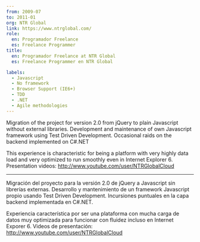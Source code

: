 ```yaml
---
from: 2009-07
to: 2011-01
org: NTR Global
link: https://www.ntrglobal.com/
role:
  en: Programador Freelance
  es: Freelance Programmer
title:
  en: Programador Freelance at NTR Global
  es: Freelance Programmer en NTR Global

labels:
  - Javascript
  - No framework
  - Browser Support (IE6+)
  - TDD
  - .NET
  - Agile methodologies
---
```


Migration of the project for version 2.0 from jQuery to plain Javascript without external libraries.
Development and maintenance of own Javascript framework using Test Driven Development.
Occasional raids on the backend implemented on C#.NET

This experience is characteristic for being a platform with very highly data load and very optimized to run smoothly even in Internet Explorer 6.
Presentation videos: http://www.youtube.com/user/NTRGlobalCloud

---

Migración del proyecto para la versión 2.0 de jQuery a Javascript sin librerías externas.
Desarrollo y mantenimiento de un framework Javascript propio usando Test Driven Development.
Incursiones puntuales en la capa backend implementada en C#.NET.

Experiencia característica por ser una plataforma con mucha carga de datos muy optimizada para funcionar con fluidez incluso en Internet Exporer 6.
Videos de presentación: http://www.youtube.com/user/NTRGlobalCloud
